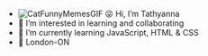 - ![CatFunnyMemesGIF](https://user-images.githubusercontent.com/106126657/170154889-9e881b6b-6c8e-4c48-8d87-bb82f8889bbf.gif)
  😜 Hi, I’m Tathyanna
- 👀 I’m interested in learning and collaborating
- 🌱 I’m currently learning JavaScript, HTML & CSS
- 🍁 London-ON 


